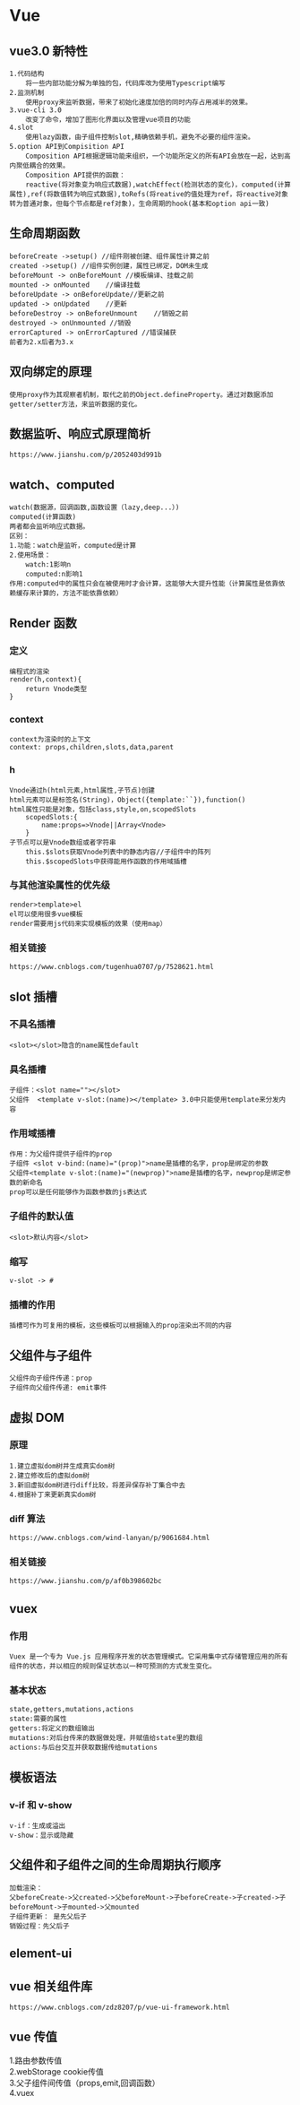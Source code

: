 # Vue

## vue3.0 新特性

    1.代码结构
        将一些内部功能分解为单独的包，代码库改为使用Typescript编写
    2.监测机制
        使用proxy来监听数据，带来了初始化速度加倍的同时内存占用减半的效果。
    3.vue-cli 3.0
        改变了命令，增加了图形化界面以及管理vue项目的功能
    4.slot
        使用lazy函数，由子组件控制slot,精确依赖手机，避免不必要的组件渲染。
    5.option API到Compisition API
        Composition API根据逻辑功能来组织，一个功能所定义的所有API会放在一起，达到高内聚低耦合的效果。
        Composition API提供的函数：
        reactive(将对象变为响应式数据),watchEffect(检测状态的变化)，computed(计算属性),ref(将数值转为响应式数据),toRefs(将reative的值处理为ref，将reactive对象转为普通对象，但每个节点都是ref对象)，生命周期的hook(基本和option api一致)

## 生命周期函数

    beforeCreate ->setup() //组件刚被创建、组件属性计算之前
    created ->setup() //组件实例创建，属性已绑定，DOM未生成
    beforeMount -> onBeforeMount //模板编译、挂载之前
    mounted -> onMounted    //编译挂载
    beforeUpdate -> onBeforeUpdate//更新之前
    updated -> onUpdated    //更新
    beforeDestroy -> onBeforeUnmount    //销毁之前
    destroyed -> onUnmounted //销毁
    errorCaptured -> onErrorCaptured //错误捕获
    前者为2.x后者为3.x

## 双向绑定的原理

    使用proxy作为其观察者机制，取代之前的Object.defineProperty。通过对数据添加getter/setter方法，来监听数据的变化。

## 数据监听、响应式原理简析

    https://www.jianshu.com/p/2052403d991b

## watch、computed

    watch(数据源，回调函数,函数设置（lazy,deep...）)
    computed(计算函数)
    两者都会监听响应式数据。
    区别：
    1.功能：watch是监听，computed是计算
    2.使用场景：
        watch:1影响n
        computed:n影响1
    作用:computed中的属性只会在被使用时才会计算，这能够大大提升性能（计算属性是依靠依赖缓存来计算的，方法不能依靠依赖）

## Render 函数

### 定义

    编程式的渲染
    render(h,context){
        return Vnode类型
    }

### context

    context为渲染时的上下文
    context: props,children,slots,data,parent

### h

    Vnode通过h(html元素,html属性,子节点)创建
    html元素可以是标签名(String)，Object({template:``}),function()
    html属性只能是对象，包括class,style,on,scopedSlots
        scopedSlots:{
            name:props=>Vnode||Array<Vnode>
        }
    子节点可以是Vnode数组或者字符串
        this.$slots获取Vnode列表中的静态内容//子组件中的阵列
        this.$scopedSlots中获得能用作函数的作用域插槽

### 与其他渲染属性的优先级

    render>template>el
    el可以使用很多vue模板
    render需要用js代码来实现模板的效果（使用map）

### 相关链接

    https://www.cnblogs.com/tugenhua0707/p/7528621.html

## slot 插槽

### 不具名插槽

    <slot></slot>隐含的name属性default

### 具名插槽

    子组件：<slot name=""></slot>
    父组件  <template v-slot:(name)></template> 3.0中只能使用template来分发内容

### 作用域插槽

    作用：为父组件提供子组件的prop
    子组件 <slot v-bind:(name)="(prop)">name是插槽的名字，prop是绑定的参数
    父组件<template v-slot:(name)="(newprop)">name是插槽的名字，newprop是绑定参数的新命名
    prop可以是任何能够作为函数参数的js表达式

### 子组件的默认值

    <slot>默认内容</slot>

### 缩写

    v-slot -> #

### 插槽的作用

    插槽可作为可复用的模板，这些模板可以根据输入的prop渲染出不同的内容

## 父组件与子组件

    父组件向子组件传递：prop
    子组件向父组件传递: emit事件

## 虚拟 DOM

### 原理

    1.建立虚拟dom树并生成真实dom树
    2.建立修改后的虚拟dom树
    3.新旧虚拟dom树进行diff比较，将差异保存补丁集合中去
    4.根据补丁来更新真实dom树

### diff 算法

    https://www.cnblogs.com/wind-lanyan/p/9061684.html

### 相关链接

    https://www.jianshu.com/p/af0b398602bc

## vuex

### 作用

    Vuex 是一个专为 Vue.js 应用程序开发的状态管理模式。它采用集中式存储管理应用的所有组件的状态，并以相应的规则保证状态以一种可预测的方式发生变化。

### 基本状态

    state,getters,mutations,actions
    state:需要的属性
    getters:将定义的数组输出
    mutations:对后台传来的数据做处理，并赋值给state里的数组
    actions:与后台交互并获取数据传给mutations

## 模板语法

### v-if 和 v-show

    v-if：生成或溢出
    v-show：显示或隐藏

## 父组件和子组件之间的生命周期执行顺序

    加载渲染：
    父beforeCreate->父created->父beforeMount->子beforeCreate->子created->子beforeMount->子mounted->父mounted
    子组件更新： 是先父后子
    销毁过程：先父后子

## element-ui

## vue 相关组件库

    https://www.cnblogs.com/zdz8207/p/vue-ui-framework.html

## vue 传值
1.路由参数传值  
2.webStorage cookie传值  
3.父子组件间传值（props,emit,回调函数）  
4.vuex  
